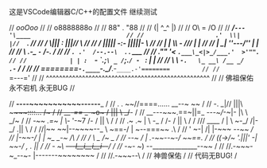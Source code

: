 这是VSCode编辑器C/C++的配置文件
继续测试

//                          _ooOoo_                               //
//                         o8888888o                              //
//                         88" . "88                              //
//                         (| ^_^ |)                              //
//                         O\  =  /O                              //
//                      ____/`---'\____                           //
//                    .'  \\|     |//  `.                         //
//                   /  \\|||  :  |||//  \                        //
//                  /  _||||| -:- |||||-  \                       //
//                  |   | \\\  -  /// |   |                       //
//                  | \_|  ''\---/''  |   |                       //
//                  \  .-\__  `-`  ___/-. /                       //
//                ___`. .'  /--.--\  `. . ___                     //
//              ."" '<  `.___\_<|>_/___.'  >'"".                  //
//            | | :  `- \`.;`\ _ /`;.`/ - ` : | |                 //
//            \  \ `-.   \_ __\ /__ _/   .-` /  /                 //
//      ========`-.____`-.___\_____/___.-`____.-'========         //
//                           `=---='                              //
//      ^^^^^^^^^^^^^^^^^^^^^^^^^^^^^^^^^^^^^^^^^^^^^^^^^^        //
//                佛祖保佑       永不宕机     永无BUG              //


//                                                   __----~~~~~~~~~~~------___ /
//                                  .  .   ~~//====......          __--~ ~~     /
//                  -.            \_|//     |||\\  ~~~~~~::::... /~             /
//               ___-==_       _-~o~  \/    |||  \\            _/~~-            /
//       __---~~~.==~||\=_    -_--~/_-~|-   |\\   \\        _/~                 /
//   _-~~     .=~    |  \\-_    '-~7  /-   /  ||    \      /                    /
// .~       .~       |   \\ -_    /  /-   /   ||      \   /                     /
///  ____  /         |     \\ ~-_/  /|- _/   .||       \ /                      /
//|~~    ~~|--~~~~--_ \     ~==-/   | \~--===~~        .\                       /
//         '         ~-|      /|    |-~\~~       __--~~                         /
//                     |-~~-_/ |    |   ~\_   _-~            /\                 /
//                          /  \     \__   \/~                \__               /
//                      _--~ _/ | .-~~____--~-/                  ~~==.          /
//                     ((->/~   '.|||' -_|    ~~-/ ,              . _||         /
//                                -_     ~\      ~~---l__i__i__i--~~_/          /
//                                _-~-__   ~)  \--______________--~~            /
//                              //.-~~~-~_--~- |-------~~~~~~~~                 /
//                                     //.-~~~--\                               /
//                              神兽保佑                                        /
//                              代码无BUG!                                      / 
